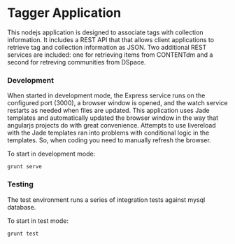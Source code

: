 # Tagger Application

This nodejs application is designed to associate tags with collection information.  It includes a REST API that that allows client applications to retrieve tag and collection information as JSON.
Two additional REST services are included: one for retrieving items from CONTENTdm and a second for retreving communities from DSpace.

### Development

When started in development mode, the Express service runs on the configured port (3000), a browser window is opened, and the watch service restarts as needed when files are updated.  This
application uses Jade templates and automatically updated the browser window in the way that angularjs projects do with great convenience.  Attempts to use livereload with the Jade templates ran into
problems with conditional logic in the templates.  So, when coding you need to manually refresh the browser.

To start in development mode:

`grunt serve`

### Testing

The test environment runs a series of integration tests against mysql database.

To start in test mode:

`grunt test`